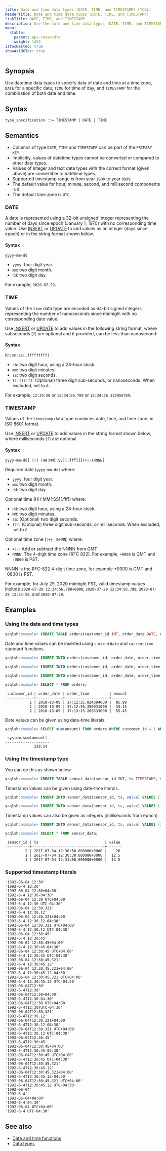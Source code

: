 ```yaml
---
title: Date and time data types (DATE, TIME, and TIMESTAMP) [YCQL]
headerTitle: Date and time data types (DATE, TIME, and TIMESTAMP)
linkTitle: DATE, TIME, and TIMESTAMP
description: Use the date and time data types (DATE, TIME, and TIMESTAMP) to specify dates and time.
menu:
  stable:
    parent: api-cassandra
    weight: 1450
isTocNested: true
showAsideToc: true
---
```


## Synopsis

Use datetime data types to specify data of date and time at a time zone, `DATE` for a specific date, `TIME` for time of day, and `TIMESTAMP` for the combination of both date and time.

## Syntax

```ebnf
type_specification ::= TIMESTAMP | DATE | TIME
```

## Semantics

- Columns of type `DATE`, `TIME` and `TIMESTAMP` can be part of the `PRIMARY KEY`.
- Implicitly, values of datetime types cannot be converted or compared to other data types.
- Values of integer and text data types with the correct format (given above) are convertible to datetime types.
- Supported timestamp range is from year `1900` to year `9999`.
- The default value for hour, minute, second, and millisecond components is `0`.
- The default time zone is `UTC`.

### DATE

A date is represented using a 32-bit unsigned integer representing the number of days since epoch (January 1, 1970) with no corresponding time value.
Use [INSERT](../dml_insert) or [UPDATE](../dml_update) to add values as an integer (days since epoch) or in the string format shown below.

#### Syntax

```
yyyy-mm-dd
```

- `yyyy`: four digit year.
- `mm`: two digit month.
- `dd`: two digit day.

For example, `2020-07-29`.

### TIME

Values of the `time` data type are encoded as 64-bit signed integers representing the number of nanoseconds since midnight with no corresponding date value.

Use [INSERT](../dml_insert) or [UPDATE](../dml_update) to add values in the following string format, where subseconds (`f`) are optional and if provided, can be less than nanosecond:

#### Syntax

```
hh:mm:ss[.fffffffff]
```

- `hh`: two digit hour, using a 24-hour clock.
- `mm`: two digit minutes.
- `ss`: two digit seconds.
- `fffffffff`: (Optional) three digit sub-seconds, or nanoseconds. When excluded, set to `0`.

For example, `12:34:56` or `12:34:56.789` or `12:34:56.123456789`.

### TIMESTAMP

Values of the `timestamp` data type combines date, time, and time zone, in ISO 8601 format.

Use [INSERT](../dml_insert) or [UPDATE](../dml_update) to add values in the string format shown below, where milliseconds (`f`) are optional.

#### Syntax

```
yyyy-mm-dd[ (T| )HH:MM[:SS][.fff]][(+|-)NNNN]
```

Required date (`yyyy-mm-dd`) where:

- `yyyy`: four digit year.
- `mm`: two digit month.
- `dd`: two digit day.

Optional time (HH:MM[:SS][.fff]) where:

- `HH`: two digit hour, using a 24-hour clock.
- `MM`: two digit minutes.
- `SS`: (Optional) two digit seconds.
- `fff`: (Optional) three digit sub-seconds, or milliseconds. When excluded, set to `0`.

Optional time zone (`(+|-)NNNN`) where:

- `+|-`: Add or subtract the NNNN from GMT
- `NNNN`: The 4-digit time zone (RFC 822). For example, `+0000` is GMT and `-0800` is PST.

NNNN is the RFC-822 4-digit time zone, for example +0000 is GMT and -0800 is PST.

For example, for July 29, 2020 midnight PST, valid timestamp values include `2020-07-29 12:34:56.789+0000`, `2020-07-29 12:34:56.789`, `2020-07-29 12:34:56`, and `2020-07-29`.

## Examples

### Using the date and time types

```sql
ycqlsh:example> CREATE TABLE orders(customer_id INT, order_date DATE, order_time TIME, amount DECIMAL, PRIMARY KEY ((customer_id), order_date, order_time));
```

Date and time values can be inserted using `currentdate` and `currenttime` standard functions.

```sql
ycqlsh:example> INSERT INTO orders(customer_id, order_date, order_time, amount) VALUES (1, currentdate(), currenttime(), 85.99);
```

```sql
ycqlsh:example> INSERT INTO orders(customer_id, order_date, order_time, amount) VALUES (1, currentdate(), currenttime(), 34.15);
```

```sql
ycqlsh:example> INSERT INTO orders(customer_id, order_date, order_time, amount) VALUES (2, currentdate(), currenttime(), 55.45);
```

```sql
ycqlsh:example> SELECT * FROM orders;
```

```output
 customer_id | order_date | order_time         | amount
-------------+------------+--------------------+--------
           1 | 2018-10-09 | 17:12:25.824094000 |  85.99
           1 | 2018-10-09 | 17:12:56.350031000 |  34.15
           2 | 2018-10-09 | 17:13:15.203633000 |  55.45
```

Date values can be given using date-time literals.

```sql
ycqlsh:example> SELECT sum(amount) FROM orders WHERE customer_id = 1 AND order_date = '2018-10-09';
```

```output
 system.sum(amount)
--------------------
             120.14
```

### Using the timestamp type

You can do this as shown below.

```sql
ycqlsh:example> CREATE TABLE sensor_data(sensor_id INT, ts TIMESTAMP, value FLOAT, PRIMARY KEY(sensor_id, ts));
```

Timestamp values can be given using date-time literals.

```sql
ycqlsh:example> INSERT INTO sensor_data(sensor_id, ts, value) VALUES (1, '2017-07-04 12:30:30 UTC', 12.5);
```

```sql
ycqlsh:example> INSERT INTO sensor_data(sensor_id, ts, value) VALUES (1, '2017-07-04 12:31 UTC', 13.5);
```

Timestamp values can also be given as integers (milliseconds from epoch).

```sql
ycqlsh:example> INSERT INTO sensor_data(sensor_id, ts, value) VALUES (2, 1499171430000, 20);
```

```sql
ycqlsh:example> SELECT * FROM sensor_data;
```

```output
 sensor_id | ts                              | value
-----------+---------------------------------+-------
         2 | 2017-07-04 12:30:30.000000+0000 |    20
         1 | 2017-07-04 12:30:30.000000+0000 |  12.5
         1 | 2017-07-04 12:31:00.000000+0000 |  13.5
```

### Supported timestamp literals

```output
'1992-06-04 12:30'
'1992-6-4 12:30'
'1992-06-04 12:30+04:00'
'1992-6-4 12:30-04:30'
'1992-06-04 12:30 UTC+04:00'
'1992-6-4 12:30 UTC-04:30'
'1992-06-04 12:30.321'
'1992-6-4 12:30.12'
'1992-06-04 12:30.321+04:00'
'1992-6-4 12:30.12-04:30'
'1992-06-04 12:30.321 UTC+04:00'
'1992-6-4 12:30.12 UTC-04:30'
'1992-06-04 12:30:45'
'1992-6-4 12:30:45'
'1992-06-04 12:30:45+04:00'
'1992-6-4 12:30:45-04:30'
'1992-06-04 12:30:45 UTC+04:00'
'1992-6-4 12:30:45 UTC-04:30'
'1992-06-04 12:30:45.321'
'1992-6-4 12:30:45.12'
'1992-06-04 12:30:45.321+04:00'
'1992-6-4 12:30:45.12-04:30'
'1992-06-04 12:30:45.321 UTC+04:00'
'1992-6-4 12:30:45.12 UTC-04:30'
'1992-06-04T12:30'
'1992-6-4T12:30'
'1992-06-04T12:30+04:00'
'1992-6-4T12:30-04:30'
'1992-06-04T12:30 UTC+04:00'
'1992-6-4T12:30TUTC-04:30'
'1992-06-04T12:30.321'
'1992-6-4T12:30.12'
'1992-06-04T12:30.321+04:00'
'1992-6-4T12:30.12-04:30'
'1992-06-04T12:30.321 UTC+04:00'
'1992-6-4T12:30.12 UTC-04:30'
'1992-06-04T12:30:45'
'1992-6-4T12:30:45'
'1992-06-04T12:30:45+04:00'
'1992-6-4T12:30:45-04:30'
'1992-06-04T12:30:45 UTC+04:00'
'1992-6-4T12:30:45 UTC-04:30'
'1992-06-04T12:30:45.321'
'1992-6-4T12:30:45.12'
'1992-06-04T12:30:45.321+04:00'
'1992-6-4T12:30:45.12-04:30'
'1992-06-04T12:30:45.321 UTC+04:00'
'1992-6-4T12:30:45.12 UTC-04:30'
'1992-06-04'
'1992-6-4'
'1992-06-04+04:00'
'1992-6-4-04:30'
'1992-06-04 UTC+04:00'
'1992-6-4 UTC-04:30'
 ```

## See also

- [Date and time functions](../function_datetime)
- [Data types](..#data-types)
